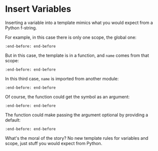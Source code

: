 # Insert Variables

Inserting a variable into a template mimics what you would expect from a Python f-string.

For example, in this case there is only one scope, the global one:

```{literalinclude} ../../examples/variables.py
:end-before: end-before
```

But in this case, the template is in a function, and `name` comes from that scope:

```{literalinclude} ../../examples/variablesA.py
:end-before: end-before
```

In this third case, `name` is imported from another module:

```{literalinclude} ../../examples/variablesB.py
:end-before: end-before
```

Of course, the function could get the symbol as an argument:

```{literalinclude} ../../examples/variablesC.py
:end-before: end-before
```

The function could make passing the argument optional by providing a default:

```{literalinclude} ../../examples/variablesD.py
:end-before: end-before
```

What's the moral of the story?
No new template rules for variables and scope, just stuff you would expect from Python.
